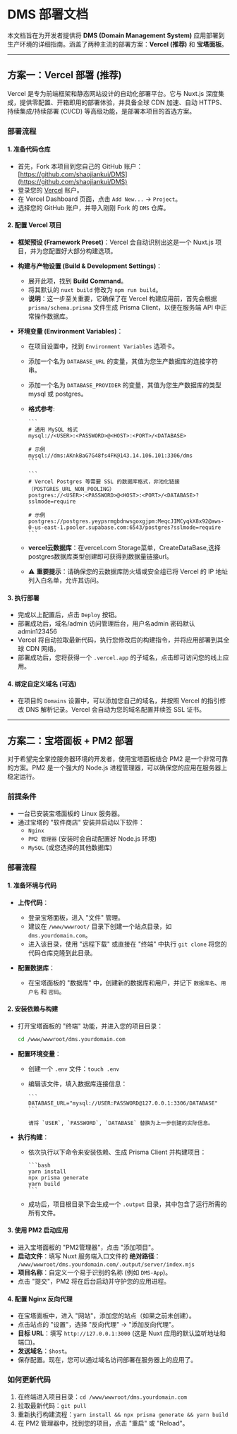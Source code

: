 # DMS 部署文档

本文档旨在为开发者提供将 **DMS (Domain Management System)** 应用部署到生产环境的详细指南。涵盖了两种主流的部署方案：**Vercel (推荐)** 和 **宝塔面板**。

---

## 方案一：Vercel 部署 (推荐)

Vercel 是专为前端框架和静态网站设计的自动化部署平台。它与 Nuxt.js 深度集成，提供零配置、开箱即用的部署体验，并具备全球 CDN 加速、自动 HTTPS、持续集成/持续部署 (CI/CD) 等高级功能，是部署本项目的首选方案。

### 部署流程

#### 1. 准备代码仓库

- 首先，Fork 本项目到您自己的 GitHub 账户：[https://github.com/shaojiankui/DMS](https://github.com/shaojiankui/DMS)
- 登录您的 [Vercel](https://vercel.com) 账户。
- 在 Vercel Dashboard 页面，点击 `Add New...` -> `Project`。
- 选择您的 GitHub 账户，并导入刚刚 Fork 的 `DMS` 仓库。

#### 2. 配置 Vercel 项目

- **框架预设 (Framework Preset)**：Vercel 会自动识别出这是一个 Nuxt.js 项目，并为您配置好大部分构建选项。

- **构建与产物设置 (Build & Development Settings)**：
  - 展开此项，找到 **Build Command**。
  - 将其默认的 `nuxt build` 修改为 `npm run build`。
  - **说明**：这一步至关重要，它确保了在 Vercel 构建应用前，首先会根据 `prisma/schema.prisma` 文件生成 Prisma Client，以便在服务端 API 中正常操作数据库。

- **环境变量 (Environment Variables)**：
  - 在项目设置中，找到 `Environment Variables` 选项卡。
  - 添加一个名为 `DATABASE_URL` 的变量，其值为您生产数据库的连接字符串。
  - 添加一个名为 `DATABASE_PROVIDER` 的变量，其值为您生产数据库的类型 mysql 或 postgres。

  - **格式参考**:

        ```
        # 通用 MySQL 格式
        mysql://<USER>:<PASSWORD>@<HOST>:<PORT>/<DATABASE>

        # 示例
        mysql://dms:AKnkBaG7G48fs4FK@143.14.106.101:3306/dms
        ```

        ```
        # Vercel Postgres 等需要 SSL 的数据库格式，非池化链接（POSTGRES_URL_NON_POOLING） 
        postgres://<USER>:<PASSWORD>@<HOST>:<PORT>/<DATABASE>?sslmode=require

        # 示例
        postgres://postgres.yeypsrmgbdnwsgoxgjpm:MeqcJIMCyqkX8x92@aws-0-us-east-1.pooler.supabase.com:6543/postgres?sslmode=require
        ```

  - **vercel云数据库**：在vercel.com Storage菜单，CreateDataBase,选择postgres数据库类型创建即可获得到数据量链接url。
  - ⚠️ **重要提示**：请确保您的云数据库防火墙或安全组已将 Vercel 的 IP 地址列入白名单，允许其访问。

#### 3. 执行部署

- 完成以上配置后，点击 `Deploy` 按钮。
- 部署成功后，域名/admin 访问管理后台，用户名admin 密码默认admin123456
- Vercel 将自动拉取最新代码，执行您修改后的构建指令，并将应用部署到其全球 CDN 网络。
- 部署成功后，您将获得一个 `.vercel.app` 的子域名，点击即可访问您的线上应用。

#### 4. 绑定自定义域名 (可选)

- 在项目的 `Domains` 设置中，可以添加您自己的域名，并按照 Vercel 的指引修改 DNS 解析记录。Vercel 会自动为您的域名配置并续签 SSL 证书。

---

## 方案二：宝塔面板 + PM2 部署

对于希望完全掌控服务器环境的开发者，使用宝塔面板结合 PM2 是一个非常可靠的方案。PM2 是一个强大的 Node.js 进程管理器，可以确保您的应用在服务器上稳定运行。

### 前提条件

- 一台已安装宝塔面板的 Linux 服务器。
- 通过宝塔的 "软件商店" 安装并启动以下软件：
  - `Nginx`
  - `PM2 管理器` (安装时会自动配置好 Node.js 环境)
  - `MySQL` (或您选择的其他数据库)

### 部署流程

#### 1. 准备环境与代码

- **上传代码**：
  - 登录宝塔面板，进入 "文件" 管理。
  - 建议在 `/www/wwwroot/` 目录下创建一个站点目录，如 `dms.yourdomain.com`。
  - 进入该目录，使用 "远程下载" 或直接在 "终端" 中执行 `git clone` 将您的代码仓库克隆到此目录。

- **配置数据库**：
  - 在宝塔面板的 "数据库" 中，创建新的数据库和用户，并记下 `数据库名`、`用户名` 和 `密码`。

#### 2. 安装依赖与构建

- 打开宝塔面板的 "终端" 功能，并进入您的项目目录：

    ```bash
    cd /www/wwwroot/dms.yourdomain.com
    ```

- **配置环境变量**：
  - 创建一个 `.env` 文件：`touch .env`
  - 编辑该文件，填入数据库连接信息：

        ```
        DATABASE_URL="mysql://USER:PASSWORD@127.0.0.1:3306/DATABASE"
        ```

        请将 `USER`, `PASSWORD`, `DATABASE` 替换为上一步创建的实际信息。
- **执行构建**：
  - 依次执行以下命令来安装依赖、生成 Prisma Client 并构建项目：

        ```bash
        yarn install
        npx prisma generate
        yarn build
        ```

  - 成功后，项目根目录下会生成一个 `.output` 目录，其中包含了运行所需的所有文件。

#### 3. 使用 PM2 启动应用

- 进入宝塔面板的 "PM2管理器"，点击 "添加项目"。
- **启动文件**：填写 Nuxt 服务端入口文件的 **绝对路径**：
    `/www/wwwroot/dms.yourdomain.com/.output/server/index.mjs`
- **项目名称**：自定义一个易于识别的名称 (例如 `DMS-App`)。
- 点击 "提交"，PM2 将在后台启动并守护您的应用进程。

#### 4. 配置 Nginx 反向代理

- 在宝塔面板中，进入 "网站"，添加您的站点（如果之前未创建）。
- 点击站点的 "设置"，选择 "反向代理" -> "添加反向代理"。
- **目标 URL**：填写 `http://127.0.0.1:3000` (这是 Nuxt 应用的默认监听地址和端口)。
- **发送域名**：`$host`。
- 保存配置。现在，您可以通过域名访问部署在服务器上的应用了。

### 如何更新代码

1. 在终端进入项目目录：`cd /www/wwwroot/dms.yourdomain.com`
2. 拉取最新代码：`git pull`
3. 重新执行构建流程：`yarn install && npx prisma generate && yarn build`
4. 在 PM2 管理器中，找到您的项目，点击 "重启" 或 "Reload"。
